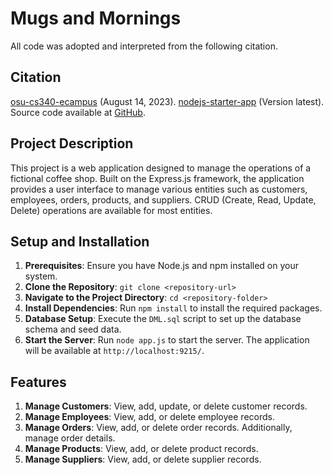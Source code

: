 # Mugs and Mornings

All code was adopted and interpreted from the following citation.

## Citation
[osu-cs340-ecampus](https://github.com/osu-cs340-ecampus) (August 14, 2023). [nodejs-starter-app](https://github.com/osu-cs340-ecampus/nodejs-starter-app/tree/main) (Version latest). Source code available at [GitHub](https://github.com/osu-cs340-ecampus/nodejs-starter-app/tree/main).

## Project Description
This project is a web application designed to manage the operations of a fictional coffee shop. Built on the Express.js framework, the application provides a user interface to manage various entities such as customers, employees, orders, products, and suppliers. CRUD (Create, Read, Update, Delete) operations are available for most entities.

## Setup and Installation

1. **Prerequisites**: Ensure you have Node.js and npm installed on your system.
2. **Clone the Repository**: `git clone <repository-url>`
3. **Navigate to the Project Directory**: `cd <repository-folder>`
4. **Install Dependencies**: Run `npm install` to install the required packages.
5. **Database Setup**: Execute the `DML.sql` script to set up the database schema and seed data.
6. **Start the Server**: Run `node app.js` to start the server. The application will be available at `http://localhost:9215/`.

## Features

1. **Manage Customers**: View, add, update, or delete customer records.
2. **Manage Employees**: View, add, or delete employee records.
3. **Manage Orders**: View, add, or delete order records. Additionally, manage order details.
4. **Manage Products**: View, add, or delete product records.
5. **Manage Suppliers**: View, add, or delete supplier records.
